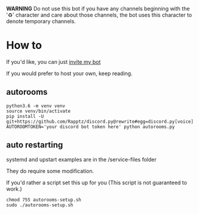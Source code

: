 **WARNING**
Do not use this bot if you have any channels beginning with the '♻' character and care about those channels, the bot uses this character to denote temporary channels.

# How to

If you'd like, you can just [invite my bot](https://discordapp.com/oauth2/authorize?client_id=365420182522429440&scope=bot&permissions=285232144)

If you would prefer to host your own, keep reading.


## autorooms

```
python3.6 -m venv venv
source venv/bin/activate
pip install -U git+https://github.com/Rapptz/discord.py@rewrite#egg=discord.py[voice]
AUTOROOMTOKEN='your discord bot token here' python autorooms.py
```

## auto restarting

systemd and upstart examples are in the /service-files folder

They do require some modification.

If you'd rather a script set this up for you (This script is not guaranteed to work.)

```
chmod 755 autorooms-setup.sh
sudo ./autorooms-setup.sh
```
